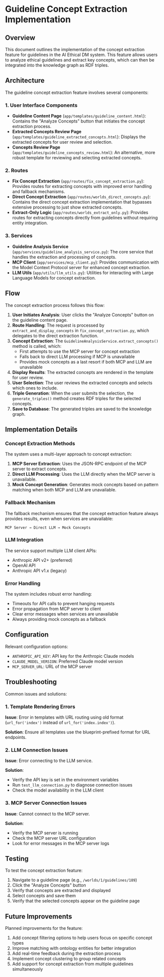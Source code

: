 # Guideline Concept Extraction Implementation

## Overview

This document outlines the implementation of the concept extraction feature for guidelines in the AI Ethical DM system. This feature allows users to analyze ethical guidelines and extract key concepts, which can then be integrated into the knowledge graph as RDF triples.

## Architecture

The guideline concept extraction feature involves several components:

### 1. User Interface Components

- **Guideline Content Page** (`app/templates/guideline_content.html`): Contains the "Analyze Concepts" button that initiates the concept extraction process.
- **Extracted Concepts Review Page** (`app/templates/guideline_extracted_concepts.html`): Displays the extracted concepts for user review and selection.
- **Concepts Review Page** (`app/templates/guideline_concepts_review.html`): An alternative, more robust template for reviewing and selecting extracted concepts.

### 2. Routes

- **Fix Concept Extraction** (`app/routes/fix_concept_extraction.py`): Provides routes for extracting concepts with improved error handling and fallback mechanisms.
- **Direct Concept Extraction** (`app/routes/worlds_direct_concepts.py`): Contains the direct concept extraction implementation that bypasses extensive processing to just show extracted concepts.
- **Extract-Only Logic** (`app/routes/worlds_extract_only.py`): Provides routes for extracting concepts directly from guidelines without requiring entity integration.

### 3. Services

- **Guideline Analysis Service** (`app/services/guideline_analysis_service.py`): The core service that handles the extraction and processing of concepts.
- **MCP Client** (`app/services/mcp_client.py`): Provides communication with the Model Context Protocol server for enhanced concept extraction.
- **LLM Utils** (`app/utils/llm_utils.py`): Utilities for interacting with Large Language Models for concept extraction.

## Flow

The concept extraction process follows this flow:

1. **User Initiates Analysis**: User clicks the "Analyze Concepts" button on the guideline content page.
2. **Route Handling**: The request is processed by `extract_and_display_concepts` in `fix_concept_extraction.py`, which delegates to the direct extraction function.
3. **Concept Extraction**: The `GuidelineAnalysisService.extract_concepts()` method is called, which:
   - First attempts to use the MCP server for concept extraction
   - Falls back to direct LLM processing if MCP is unavailable
   - Provides mock concepts as a last resort if both MCP and LLM are unavailable
4. **Display Results**: The extracted concepts are rendered in the template for user review.
5. **User Selection**: The user reviews the extracted concepts and selects which ones to include.
6. **Triple Generation**: When the user submits the selection, the `generate_triples()` method creates RDF triples for the selected concepts.
7. **Save to Database**: The generated triples are saved to the knowledge graph.

## Implementation Details

### Concept Extraction Methods

The system uses a multi-layer approach to concept extraction:

1. **MCP Server Extraction**: Uses the JSON-RPC endpoint of the MCP server to extract concepts.
2. **Direct LLM Processing**: Uses the LLM directly when the MCP server is unavailable.
3. **Mock Concept Generation**: Generates mock concepts based on pattern matching when both MCP and LLM are unavailable.

### Fallback Mechanism

The fallback mechanism ensures that the concept extraction feature always provides results, even when services are unavailable:

```
MCP Server → Direct LLM → Mock Concepts
```

### LLM Integration

The service support multiple LLM client APIs:

- Anthropic API v2+ (preferred)
- OpenAI API
- Anthropic API v1.x (legacy)

### Error Handling

The system includes robust error handling:

- Timeouts for API calls to prevent hanging requests
- Error propagation from MCP server to client
- Clear error messages when services are unavailable
- Always providing mock concepts as a fallback

## Configuration

Relevant configuration options:

- `ANTHROPIC_API_KEY`: API key for the Anthropic Claude models
- `CLAUDE_MODEL_VERSION`: Preferred Claude model version
- `MCP_SERVER_URL`: URL of the MCP server

## Troubleshooting

Common issues and solutions:

### 1. Template Rendering Errors

**Issue**: Error in templates with URL routing using old format (`url_for('index')` instead of `url_for('index.index')`).

**Solution**: Ensure all templates use the blueprint-prefixed format for URL endpoints.

### 2. LLM Connection Issues

**Issue**: Error connecting to the LLM service.

**Solution**: 
- Verify the API key is set in the environment variables
- Run `test_llm_connection.py` to diagnose connection issues
- Check the model availability in the LLM client

### 3. MCP Server Connection Issues

**Issue**: Cannot connect to the MCP server.

**Solution**:
- Verify the MCP server is running
- Check the MCP server URL configuration
- Look for error messages in the MCP server logs

## Testing

To test the concept extraction feature:

1. Navigate to a guideline page (e.g., `/worlds/1/guidelines/189`)
2. Click the "Analyze Concepts" button
3. Verify that concepts are extracted and displayed
4. Select concepts and save them
5. Verify that the selected concepts appear on the guideline page

## Future Improvements

Planned improvements for the feature:

1. Add concept filtering options to help users focus on specific concept types
2. Improve matching with ontology entities for better integration
3. Add real-time feedback during the extraction process
4. Implement concept clustering to group related concepts
5. Add support for concept extraction from multiple guidelines simultaneously
